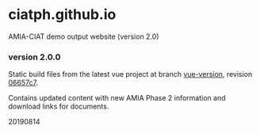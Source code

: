 # ciatph.github.io
AMIA-CIAT demo output website (version 2.0)


### version 2.0.0

Static build files from the latest vue project at branch [vue-version](https://github.com/ciatph/ciatph.github.io/tree/vue-version), revision [06657c7](https://github.com/ciatph/ciatph.github.io/commit/06657c7f7d3107b0b7e0b4630b3390f40777814e).

Contains updated content with new AMIA Phase 2 information and download links for documents.

20190814